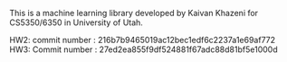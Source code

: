 This is a machine learning library developed by Kaivan Khazeni for CS5350/6350 in University of Utah.


HW2: commit number : 216b7b9465019ac12bec1edf6c2237a1e69af772
HW3: Commit number : 27ed2ea855f9df524881f67adc88d81bf5e1000d
